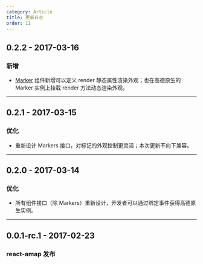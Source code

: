 ```yaml
---
category: Article
title: 更新日志
order: 11
---
```



## 0.2.2 - 2017-03-16

### 新增

* [Marker](/components/marker) 组件新增可以定义 render 静态属性渲染外观；也在高德原生的 Marker 实例上挂载 render 方法动态渲染外观。

---

## 0.2.1 - 2017-03-15

### 优化

* 重新设计 Markers 接口，对标记的外观控制更灵活；本次更新不向下兼容。

---

## 0.2.0  - 2017-03-14

### 优化

* 所有组件接口（除 Markers）重新设计，开发者可以通过绑定事件获得高德原生实例。

---

## 0.0.1-rc.1 - 2017-02-23

### react-amap 发布